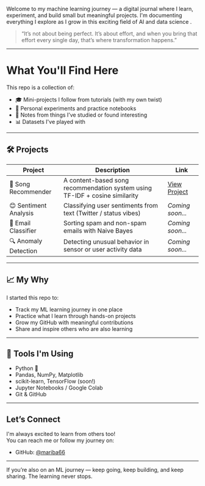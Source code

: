 Welcome to my machine learning journey — a digital journal where I learn, experiment, and build small but meaningful projects. I'm documenting everything I explore as I grow in this exciting field of AI and data science .

> “It’s not about being perfect. It’s about effort, and when you bring that effort every single day, that’s where transformation happens.” 

---

# What You'll Find Here

This repo is a collection of:
- 🎓 Mini-projects I follow from tutorials (with my own twist)
- 🧪 Personal experiments and practice notebooks
- 📘 Notes from things I’ve studied or found interesting
- 📊 Datasets I've played with

---

## 🛠️ Projects

| Project | Description | Link |
|--------|-------------|------|
| 🎵 Song Recommender | A content-based song recommendation system using TF-IDF + cosine similarity | [View Project](./songsrecommendation.ipynb/README.md) |
| 😊 Sentiment Analysis | Classifying user sentiments from text (Twitter / status vibes) | *Coming soon...* |
| 📧 Email Classifier | Sorting spam and non-spam emails with Naive Bayes | *Coming soon...* |s
| 🔍 Anomaly Detection | Detecting unusual behavior in sensor or user activity data | *Coming soon...* |

---

## 📈 My Why

I started this repo to:
- Track my ML learning journey in one place
- Practice what I learn through hands-on projects
- Grow my GitHub with meaningful contributions
- Share and inspire others who are also learning 

---

## 🧰 Tools I'm Using

- Python 🐍
- Pandas, NumPy, Matplotlib
- scikit-learn, TensorFlow (soon!)
- Jupyter Notebooks / Google Colab
- Git & GitHub

---

##  Let’s Connect

I'm always excited to learn from others too!  
You can reach me or follow my journey on:
- GitHub: [@mariba66](https://github.com/mariba66)

---

 If you’re also on an ML journey — keep going, keep building, and keep sharing. The learning never stops.


